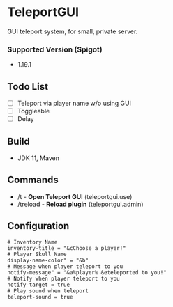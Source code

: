 # TeleportGUI
GUI teleport system, for small, private server.

### Supported Version (Spigot)
- 1.19.1

## Todo List
- [ ] Teleport via player name w/o using GUI
- [ ] Toggleable
- [ ] Delay

## Build
- JDK 11, Maven

## Commands
- /t - <b>Open Teleport GUI</b> (teleportgui.use)
- /treload - <b>Reload plugin</b> (teleportgui.admin)

## Configuration
```
# Inventory Name
inventory-title = "&cChoose a player!"
# Player Skull Name
display-name-color" = "&b"
# Message when player teleport to you
notify-message" = "&a%player% &eteleported to you!"
# Notify when player teleport to you
notify-target = true
# Play sound when teleport
teleport-sound = true 
```
